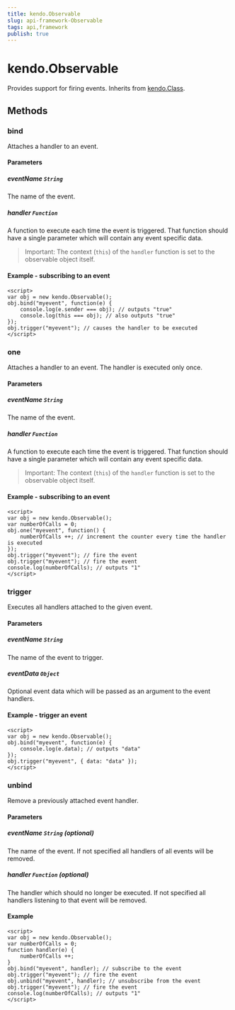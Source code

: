 ```yaml
---
title: kendo.Observable
slug: api-framework-Observable
tags: api,framework
publish: true
---
```



# kendo.Observable

Provides support for firing events. Inherits from [kendo.Class](/api/framework/class).

## Methods

### bind

Attaches a handler to an event.

#### Parameters

##### eventName `String`

The name of the event.

##### handler `Function`

A function to execute each time the event is triggered. That function should have a single parameter which will contain any event specific data.

> Important: The context (`this`) of the `handler` function is set to the observable object itself.

#### Example - subscribing to an event

    <script>
    var obj = new kendo.Observable();
    obj.bind("myevent", function(e) {
        console.log(e.sender === obj); // outputs "true"
        console.log(this === obj); // also outputs "true"
    });
    obj.trigger("myevent"); // causes the handler to be executed
    </script>

### one

Attaches a handler to an event. The handler is executed only once.

#### Parameters

##### eventName `String`

The name of the event.

##### handler `Function`

A function to execute each time the event is triggered. That function should have a single parameter which will contain any event specific data.

> Important: The context (`this`) of the `handler` function is set to the observable object itself.

#### Example - subscribing to an event

    <script>
    var obj = new kendo.Observable();
    var numberOfCalls = 0;
    obj.one("myevent", function() {
        numberOfCalls ++; // increment the counter every time the handler is executed
    });
    obj.trigger("myevent"); // fire the event
    obj.trigger("myevent"); // fire the event
    console.log(numberOfCalls); // outputs "1"
    </script>

### trigger

Executes all handlers attached to the given event.

#### Parameters

##### eventName `String`

The name of the event to trigger.

##### eventData `Object`

Optional event data which will be passed as an argument to the event handlers.

#### Example - trigger an event

    <script>
    var obj = new kendo.Observable();
    obj.bind("myevent", function(e) {
        console.log(e.data); // outputs "data"
    });
    obj.trigger("myevent", { data: "data" });
    </script>

### unbind

Remove a previously attached event handler.

#### Parameters

##### eventName `String` *(optional)*

The name of the event. If not specified all handlers of all events will be removed.

##### handler `Function` *(optional)*

The handler which should no longer be executed. If not specified all handlers listening to that event will be removed.

#### Example
    <script>
    var obj = new kendo.Observable();
    var numberOfCalls = 0;
    function handler(e) {
        numberOfCalls ++;
    }
    obj.bind("myevent", handler); // subscribe to the event
    obj.trigger("myevent"); // fire the event
    obj.unbind("myevent", handler); // unsubscribe from the event
    obj.trigger("myevent"); // fire the event
    console.log(numberOfCalls); // outputs "1"
    </script>
 

